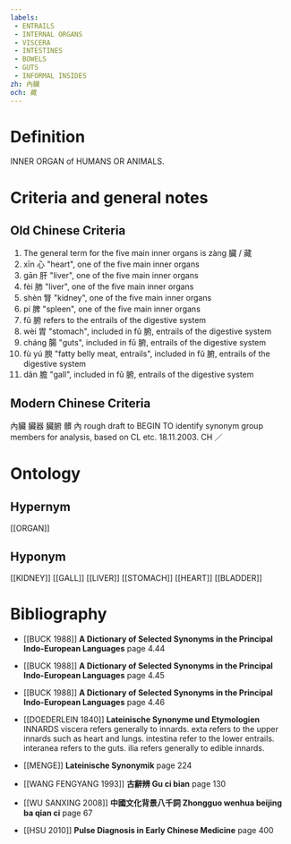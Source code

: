 ```yaml
---
labels: 
 - ENTRAILS
 - INTERNAL ORGANS
 - VISCERA
 - INTESTINES
 - BOWELS
 - GUTS
 - INFORMAL INSIDES
zh: 內臟
och: 藏
---
```


# Definition
INNER ORGAN of HUMANS OR ANIMALS.
# Criteria and general notes
## Old Chinese Criteria
1. The general term for the five main inner organs is zàng 臟 / 藏
2. xīn 心 "heart", one of the five main inner organs
3. gān 肝 "liver", one of the five main inner organs
4. fèi 肺 "liver", one of the five main inner organs
5. shèn 腎 "kidney", one of the five main inner organs
6. pí 脾 "spleen", one of the five main inner organs
7. fǔ 腑 refers to the entrails of the digestive system
8. wèi 胃 "stomach", included in fǔ 腑, entrails of the digestive system
9. cháng 腸 "guts", included in fǔ 腑, entrails of the digestive system
10. fù yú 腴 "fatty belly meat, entrails", included in fǔ 腑, entrails of the digestive system
11. dǎn 膽 "gall", included in fǔ 腑, entrails of the digestive system
## Modern Chinese Criteria
內臟
臟器
臟腑
髒
內
rough draft to BEGIN TO identify synonym group members for analysis, based on CL etc. 18.11.2003. CH ／
# Ontology

## Hypernym
[[ORGAN]]
## Hyponym
[[KIDNEY]]
[[GALL]]
[[LIVER]]
[[STOMACH]]
[[HEART]]
[[BLADDER]]
# Bibliography
- [[BUCK 1988]]
**A Dictionary of Selected Synonyms in the Principal Indo-European Languages** page 4.44

- [[BUCK 1988]]
**A Dictionary of Selected Synonyms in the Principal Indo-European Languages** page 4.45

- [[BUCK 1988]]
**A Dictionary of Selected Synonyms in the Principal Indo-European Languages** page 4.46

- [[DOEDERLEIN 1840]]
**Lateinische Synonyme und Etymologien** 
INNARDS
viscera refers generally to innards.
exta refers to the upper innards such as heart and lungs.
intestina refer to the lower entrails.
interanea refers to the guts.
ilia refers generally to edible innards.
- [[MENGE]]
**Lateinische Synonymik** page 224

- [[WANG FENGYANG 1993]]
**古辭辨 Gu ci bian** page 130

- [[WU SANXING 2008]]
**中國文化背景八千詞 Zhongguo wenhua beijing ba qian ci** page 67

- [[HSU 2010]]
**Pulse Diagnosis in Early Chinese Medicine** page 400
